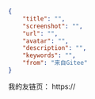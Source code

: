 <!-- 请在双引号中填写 -->
```json
{
    "title": "",
    "screenshot": "",
    "url": "",
    "avatar": "",
    "description": "",
    "keywords": "",
    "from": "来自Gitee"
}
```

我的友链页： https://
